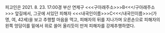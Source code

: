 피고인은 2021. 8. 23. 17:00경 부산 연제구 <<<구아래주소>>>B<<</구아래주소>>> 앞길에서, 그곳에 서있던 피해자 <<<내국인이름>>>C<<</내국인이름>>>(가명, 여, 42세)을 보고 추행할 마음을 먹고, 피해자의 뒤를 지나가며 오른손으로 피해자의 왼쪽 엉덩이를 밑에서 위로 쓸어 올리듯이 만져 피해자를 강제추행하였다.